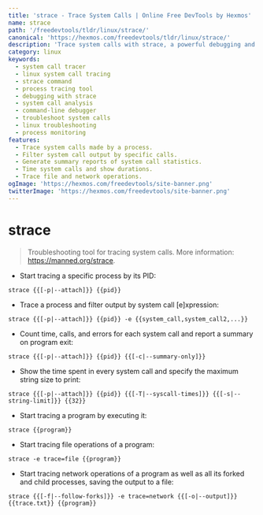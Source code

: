 ```yaml
---
title: 'strace - Trace System Calls | Online Free DevTools by Hexmos'
name: strace
path: '/freedevtools/tldr/linux/strace/'
canonical: 'https://hexmos.com/freedevtools/tldr/linux/strace/'
description: 'Trace system calls with strace, a powerful debugging and troubleshooting command-line utility. Analyze process behavior and identify issues efficiently. Free online tool, no registration required.'
category: linux
keywords:
  - system call tracer
  - linux system call tracing
  - strace command
  - process tracing tool
  - debugging with strace
  - system call analysis
  - command-line debugger
  - troubleshoot system calls
  - linux troubleshooting
  - process monitoring
features:
  - Trace system calls made by a process.
  - Filter system call output by specific calls.
  - Generate summary reports of system call statistics.
  - Time system calls and show durations.
  - Trace file and network operations.
ogImage: 'https://hexmos.com/freedevtools/site-banner.png'
twitterImage: 'https://hexmos.com/freedevtools/site-banner.png'
---
```


# strace

> Troubleshooting tool for tracing system calls.
> More information: <https://manned.org/strace>.

- Start tracing a specific process by its PID:

`strace {{[-p|--attach]}} {{pid}}`

- Trace a process and filter output by system call [e]xpression:

`strace {{[-p|--attach]}} {{pid}} -e {{system_call,system_call2,...}}`

- Count time, calls, and errors for each system call and report a summary on program exit:

`strace {{[-p|--attach]}} {{pid}} {{[-c|--summary-only]}}`

- Show the time spent in every system call and specify the maximum string size to print:

`strace {{[-p|--attach]}} {{pid}} {{[-T|--syscall-times]}} {{[-s|--string-limit]}} {{32}}`

- Start tracing a program by executing it:

`strace {{program}}`

- Start tracing file operations of a program:

`strace -e trace=file {{program}}`

- Start tracing network operations of a program as well as all its forked and child processes, saving the output to a file:

`strace {{[-f|--follow-forks]}} -e trace=network {{[-o|--output]}} {{trace.txt}} {{program}}`
